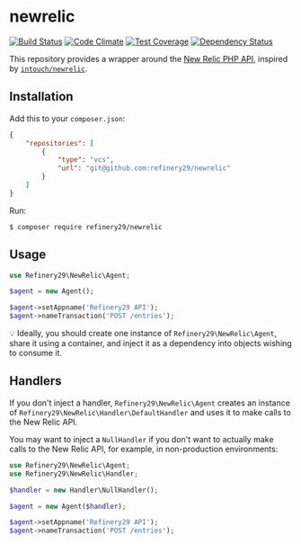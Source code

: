 # newrelic

[![Build Status](https://magnum.travis-ci.com/refinery29/newrelic.svg?token=WxyzZysW5QK9hWX3J4Yg&branch=master)](https://magnum.travis-ci.com/refinery29/newrelic)
[![Code Climate](https://codeclimate.com/repos/56138bd8e30ba004d2001775/badges/ddbe21a804cf7cd8748a/gpa.svg)](https://codeclimate.com/repos/56138bd8e30ba004d2001775/feed)
[![Test Coverage](https://codeclimate.com/repos/56138bd8e30ba004d2001775/badges/ddbe21a804cf7cd8748a/coverage.svg)](https://codeclimate.com/repos/56138bd8e30ba004d2001775/coverage)
[![Dependency Status](https://www.versioneye.com/user/projects/561390b2a1933400150003a2/badge.svg?style=flat)](https://www.versioneye.com/user/projects/561390b2a1933400150003a2)

This repository provides a wrapper around the [New Relic PHP API](https://docs.newrelic.com/docs/agents/php-agent/configuration/php-agent-api), 
inspired by [`intouch/newrelic`](https://github.com/In-Touch/newrelic).
 
## Installation

Add this to your `composer.json`:

```json
{
    "repositories": [
        {
            "type": "vcs",
            "url": "git@github.com:refinery29/newrelic"
        }
    ]
}
```

Run:

```
$ composer require refinery29/newrelic
```

## Usage


```php
use Refinery29\NewRelic\Agent;

$agent = new Agent();

$agent->setAppname('Refinery29 API');
$agent->nameTransaction('POST /entries');
```

:bulb: Ideally, you should create one instance of `Refinery29\NewRelic\Agent`, share it using a container, 
and inject it as a dependency into objects wishing to consume it.

## Handlers

If you don't inject a handler, `Refinery29\NewRelic\Agent` creates an instance of `Refinery29\NewRelic\Handler\DefaultHandler`
and uses it to make calls to the New Relic API.

You may want to inject a `NullHandler` if you don't want to actually make calls to the New Relic API, for example, 
in non-production environments:

```php
use Refinery29\NewRelic\Agent;
use Refinery29\NewRelic\Handler;

$handler = new Handler\NullHandler();

$agent = new Agent($handler);

$agent->setAppname('Refinery29 API');
$agent->nameTransaction('POST /entries');
```
